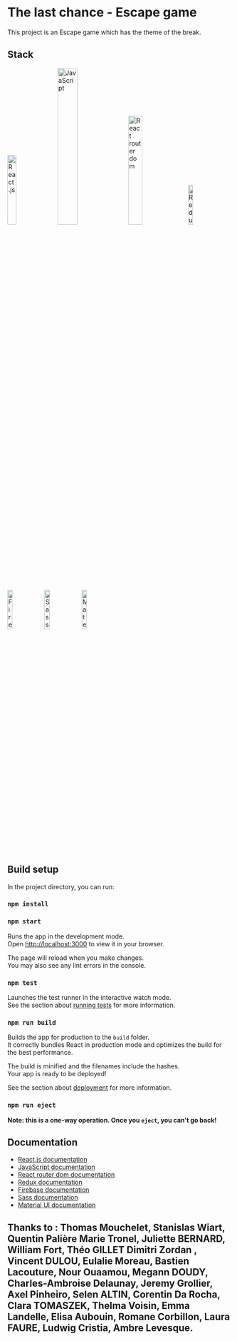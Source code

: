 # The last chance - Escape game 

This project is an Escape game which has the theme of the break. 

## Stack
<div>
  <img src="https://upload.wikimedia.org/wikipedia/commons/thumb/a/a7/React-icon.svg/1280px-React-icon.svg.png" width="20%" alt="React.js"> &nbsp;
  <img src="https://www.startpage.com/av/proxy-image?piurl=https%3A%2F%2Fblog.savoirfairelinux.com%2Fen-ca%2Fwp-content%2Fuploads%2Fsites%2F2%2F2017%2F12%2Fjavascript.png&sp=1643743242T802fe1a53de4ed2492be0e2549655746c6a2dddc444550223f36f55b2f3aed9b" width="30%" alt="JavaScript">&nbsp;
  <img src="https://media.vlpt.us/images/smart5265988/post/be8f062c-71f1-4d86-874d-8e15a13346e5/image.png" width="25%" alt="React router dom">&nbsp;
  <img src="https://www.startpage.com/av/proxy-image?piurl=https%3A%2F%2Fseeklogo.com%2Fimages%2FR%2Fredux-logo-9CA6836C12-seeklogo.com.png&sp=1643743058T14b4541a0c3c40d318e3d779d5bd6b43c9092e7077bfd2d99073349c20165536" width="15%" alt="Redux">&nbsp;
  <img src="https://www.startpage.com/av/proxy-image?piurl=https%3A%2F%2Favatars.githubusercontent.com%2Fu%2F1335026%3Fs%3D280%26v%3D4&sp=1643743094T161d2a79594b1f0ce6b6383fbb8a4938161f6ec0d303459e9ec1451af0a7875c" width="15%" alt="Firebase">&nbsp;
  <img src="https://upload.wikimedia.org/wikipedia/commons/thumb/9/96/Sass_Logo_Color.svg/1200px-Sass_Logo_Color.svg.png" width="15%" alt="Sass">&nbsp;
  <img src="https://www.startpage.com/av/proxy-image?piurl=https%3A%2F%2Fmui.com%2Fstatic%2Flogo.png&sp=1643743151T12faa588c3bb7a616efc3b83f48814e314743be4f2e2b4cd68afeab75ba7492e" width="15%" alt="Material UI">&nbsp;
</div>

## Build setup 

In the project directory, you can run:

### `npm install`

### `npm start`

Runs the app in the development mode.\
Open [http://localhost:3000](http://localhost:3000) to view it in your browser.

The page will reload when you make changes.\
You may also see any lint errors in the console.

### `npm test`

Launches the test runner in the interactive watch mode.\
See the section about [running tests](https://facebook.github.io/create-react-app/docs/running-tests) for more information.

### `npm run build`

Builds the app for production to the `build` folder.\
It correctly bundles React in production mode and optimizes the build for the best performance.

The build is minified and the filenames include the hashes.\
Your app is ready to be deployed!

See the section about [deployment](https://facebook.github.io/create-react-app/docs/deployment) for more information.

### `npm run eject`

**Note: this is a one-way operation. Once you `eject`, you can't go back!**

## Documentation 
- [ React.js documentation](https://en.reactjs.org/)
- [ JavaScript documentation](https://devdocs.io/javascript/)
- [ React router dom documentation](https://v5.reactrouter.com/)
- [ Redux documentation](https://redux.js.org/)
- [ Firebase documentation](https://firebase.google.com/docs)
- [ Sass documentation](https://sass-lang.com/)
- [ Material UI documentation](https://v4.mui.com/)


## Thanks to : Thomas Mouchelet, Stanislas Wiart, Quentin Palière Marie Tronel, Juliette BERNARD, William Fort, Théo GILLET Dimitri Zordan , Vincent DULOU, Eulalie Moreau, Bastien Lacouture, Nour Ouaamou, Megann DOUDY, Charles-Ambroise Delaunay, Jeremy Grollier, Axel Pinheiro, Selen ALTIN, Corentin Da Rocha, Clara TOMASZEK, Thelma Voisin, Emma Landelle, Elisa Aubouin, Romane Corbillon, Laura FAURE, Ludwig Cristia, Ambre Levesque.
